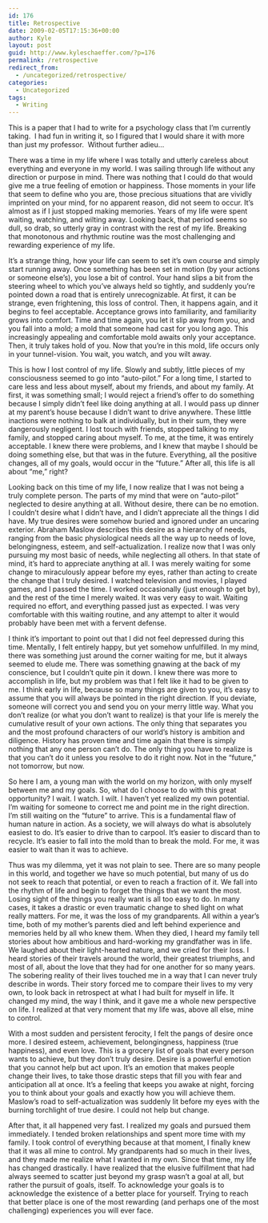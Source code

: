 ```yaml
---
id: 176
title: Retrospective
date: 2009-02-05T17:15:36+00:00
author: Kyle
layout: post
guid: http://www.kyleschaeffer.com/?p=176
permalink: /retrospective
redirect_from:
  - /uncategorized/retrospective/
categories:
  - Uncategorized
tags:
  - Writing
---
```

This is a paper that I had to write for a psychology class that I’m currently taking.  I had fun in writing it, so I figured that I would share it with more than just my professor.  Without further adieu&hellip;

There was a time in my life where I was totally and utterly careless about everything and everyone in my world. I was sailing through life without any direction or purpose in mind. There was nothing that I could do that would give me a true feeling of emotion or happiness. Those moments in your life that seem to define who you are, those precious situations that are vividly imprinted on your mind, for no apparent reason, did not seem to occur. It’s almost as if I just stopped making memories. Years of my life were spent waiting, watching, and wilting away. Looking back, that period seems so dull, so drab, so utterly gray in contrast with the rest of my life. Breaking that monotonous and rhythmic routine was the most challenging and rewarding experience of my life.

It’s a strange thing, how your life can seem to set it’s own course and simply start running away. Once something has been set in motion (by your actions or someone else’s), you lose a bit of control. Your hand slips a bit from the steering wheel to which you’ve always held so tightly, and suddenly you’re pointed down a road that is entirely unrecognizable. At first, it can be strange, even frightening, this loss of control. Then, it happens again, and it begins to feel acceptable. Acceptance grows into familiarity, and familiarity grows into comfort. Time and time again, you let it slip away from you, and you fall into a mold; a mold that someone had cast for you long ago. This increasingly appealing and comfortable mold awaits only your acceptance. Then, it truly takes hold of you. Now that you’re in this mold, life occurs only in your tunnel-vision. You wait, you watch, and you wilt away.

This is how I lost control of my life. Slowly and subtly, little pieces of my consciousness seemed to go into “auto-pilot.” For a long time, I started to care less and less about myself, about my friends, and about my family. At first, it was something small; I would reject a friend’s offer to do something because I simply didn’t feel like doing anything at all. I would pass up dinner at my parent’s house because I didn’t want to drive anywhere. These little inactions were nothing to balk at individually, but in their sum, they were dangerously negligent. I lost touch with friends, stopped talking to my family, and stopped caring about myself. To me, at the time, it was entirely acceptable. I knew there were problems, and I knew that maybe I should be doing something else, but that was in the future. Everything, all the positive changes, all of my goals, would occur in the “future.” After all, this life is all about “me,” right?

Looking back on this time of my life, I now realize that I was not being a truly complete person. The parts of my mind that were on “auto-pilot” neglected to desire anything at all. Without desire, there can be no emotion. I couldn’t desire what I didn’t have, and I didn’t appreciate all the things I did have. My true desires were somehow buried and ignored under an uncaring exterior. Abraham Maslow describes this desire as a hierarchy of needs, ranging from the basic physiological needs all the way up to needs of love, belongingness, esteem, and self-actualization. I realize now that I was only pursuing my most basic of needs, while neglecting all others. In that state of mind, it’s hard to appreciate anything at all. I was merely waiting for some change to miraculously appear before my eyes, rather than acting to create the change that I truly desired. I watched television and movies, I played games, and I passed the time. I worked occasionally (just enough to get by), and the rest of the time I merely waited. It was very easy to wait. Waiting required no effort, and everything passed just as expected. I was very comfortable with this waiting routine, and any attempt to alter it would probably have been met with a fervent defense.

I think it’s important to point out that I did not feel depressed during this time. Mentally, I felt entirely happy, but yet somehow unfulfilled. In my mind, there was something just around the corner waiting for me, but it always seemed to elude me. There was something gnawing at the back of my conscience, but I couldn’t quite pin it down. I knew there was more to accomplish in life, but my problem was that I felt like it had to be given to me. I think early in life, because so many things are given to you, it’s easy to assume that you will always be pointed in the right direction. If you deviate, someone will correct you and send you on your merry little way. What you don’t realize (or what you don’t want to realize) is that your life is merely the cumulative result of your own actions. The only thing that separates you and the most profound characters of our world’s history is ambition and diligence. History has proven time and time again that there is simply nothing that any one person can’t do. The only thing you have to realize is that you can’t do it unless you resolve to do it right now. Not in the “future,” not tomorrow, but now.

So here I am, a young man with the world on my horizon, with only myself between me and my goals. So, what do I choose to do with this great opportunity? I wait. I watch. I wilt. I haven’t yet realized my own potential. I’m waiting for someone to correct me and point me in the right direction. I’m still waiting on the “future” to arrive. This is a fundamental flaw of human nature in action. As a society, we will always do what is absolutely easiest to do. It’s easier to drive than to carpool. It’s easier to discard than to recycle. It’s easier to fall into the mold than to break the mold. For me, it was easier to wait than it was to achieve.

Thus was my dilemma, yet it was not plain to see. There are so many people in this world, and together we have so much potential, but many of us do not seek to reach that potential, or even to reach a fraction of it. We fall into the rhythm of life and begin to forget the things that we want the most. Losing sight of the things you really want is all too easy to do. In many cases, it takes a drastic or even traumatic change to shed light on what really matters. For me, it was the loss of my grandparents. All within a year’s time, both of my mother’s parents died and left behind experience and memories held by all who knew them. When they died, I heard my family tell stories about how ambitious and hard-working my grandfather was in life. We laughed about their light-hearted nature, and we cried for their loss. I heard stories of their travels around the world, their greatest triumphs, and most of all, about the love that they had for one another for so many years. The sobering reality of their lives touched me in a way that I can never truly describe in words. Their story forced me to compare their lives to my very own, to look back in retrospect at what I had built for myself in life. It changed my mind, the way I think, and it gave me a whole new perspective on life. I realized at that very moment that my life was, above all else, mine to control.

With a most sudden and persistent ferocity, I felt the pangs of desire once more. I desired esteem, achievement, belongingness, happiness (true happiness), and even love. This is a grocery list of goals that every person wants to achieve, but they don’t truly desire. Desire is a powerful emotion that you cannot help but act upon. It’s an emotion that makes people change their lives, to take those drastic steps that fill you with fear and anticipation all at once. It’s a feeling that keeps you awake at night, forcing you to think about your goals and exactly how you will achieve them. Maslow’s road to self-actualization was suddenly lit before my eyes with the burning torchlight of true desire. I could not help but change.

After that, it all happened very fast. I realized my goals and pursued them immediately. I tended broken relationships and spent more time with my family. I took control of everything because at that moment, I finally knew that it was all mine to control. My grandparents had so much in their lives, and they made me realize what I wanted in my own. Since that time, my life has changed drastically. I have realized that the elusive fulfillment that had always seemed to scatter just beyond my grasp wasn’t a goal at all, but rather the pursuit of goals, itself. To acknowledge your goals is to acknowledge the existence of a better place for yourself. Trying to reach that better place is one of the most rewarding (and perhaps one of the most challenging) experiences you will ever face.
